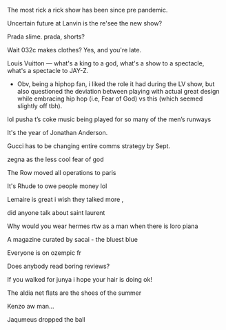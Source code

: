 The most rick a rick show has been since pre pandemic. 

Uncertain future at Lanvin is the re'see the new show? 

Prada slime. prada, shorts?

Wait 032c makes clothes? Yes, and you're late. 

Louis Vuitton — what's a king to a god, what's a show to a spectacle, what's a spectacle to JAY-Z. 

- Obv, being a hiphop fan, i liked the role it had during the LV show, but also questioned the deviation between playing with actual great design while embracing hip hop (i.e, Fear of God) vs this (which seemed slightly off tbh).

lol pusha t’s coke music being played for so many of the men’s runways 

It's the year of Jonathan Anderson. 

Gucci has to be changing entire comms strategy by Sept. 

zegna as the less cool fear of god 

The Row moved all operations to paris 

It's Rhude to owe people money lol

Lemaire is great i wish they talked more ,

did anyone talk about saint laurent 

Why would you wear hermes rtw as a man when there is loro piana 

A magazine curated by sacai - the bluest blue 

Everyone is on ozempic fr 

Does anybody read boring reviews? 

If you walked for junya i hope your hair is doing ok! 

The aldia net flats are the shoes of the summer 

Kenzo aw man… 

Jaqumeus dropped the ball
